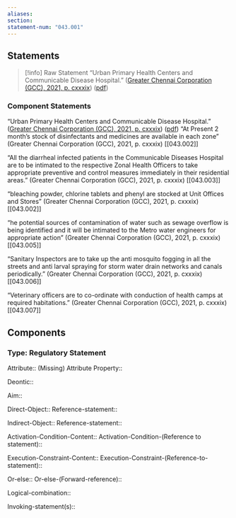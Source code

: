 ```yaml
---
aliases: 
section: 
statement-num: "043.001"
---
```

## Statements 
> [!info] Raw Statement
> “Urban Primary Health Centers and Communicable Disease Hospital.” ([Greater Chennai Corporation (GCC), 2021, p. cxxxix](zotero://select/library/items/AZZSXLC8)) ([pdf](zotero://open-pdf/library/items/ZWDYK52D?page=139&annotation=VL7E8N3C)) 
> 

### Component Statements
“Urban Primary Health Centers and Communicable Disease Hospital.” ([Greater Chennai Corporation (GCC), 2021, p. cxxxix](zotero://select/library/items/AZZSXLC8)) ([pdf](zotero://open-pdf/library/items/ZWDYK52D?page=139&annotation=VL7E8N3C)) 
“At Present 2 month’s stock of disinfectants and medicines are available in each zone” (Greater Chennai Corporation (GCC), 2021, p. cxxxix) [[043.002]]

“All the diarrheal infected patients in the Communicable Diseases Hospital are to be intimated to the respective Zonal Health Officers to take appropriate preventive and control measures immediately in their residential areas.” (Greater Chennai Corporation (GCC), 2021, p. cxxxix) [[043.003]]

“bleaching powder, chlorine tablets and phenyl are stocked at Unit Offices and Stores” (Greater Chennai Corporation (GCC), 2021, p. cxxxix) [[043.002]]

“he potential sources of contamination of water such as sewage overflow is being identified and it will be intimated to the Metro water engineers for appropriate action” (Greater Chennai Corporation (GCC), 2021, p. cxxxix) [[043.005]]

“Sanitary Inspectors are to take up the anti mosquito fogging in all the streets and anti larval spraying for storm water drain networks and canals periodically.” (Greater Chennai Corporation (GCC), 2021, p. cxxxix) [[043.006]]

“Veterinary officers are to co-ordinate with conduction of health camps at required habitations.” (Greater Chennai Corporation (GCC), 2021, p. cxxxix) [[043.007]]

## Components
### Type: Regulatory Statement
Attribute:: (Missing)
	Attribute Property::

Deontic::

Aim::

Direct-Object::
	Reference-statement::

Indirect-Object::
	Reference-statement::

Activation-Condition-Content::
	Activation-Condition-(Reference to statement)::

Execution-Constraint-Content::
	Execution-Constraint-(Reference-to-statement)::

Or-else::
	Or-else-(Forward-reference)::

Logical-combination::

Invoking-statement(s)::